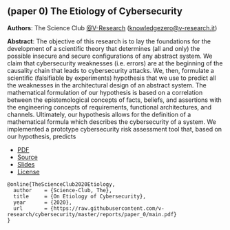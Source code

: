 ## (paper 0) The Etiology of Cybersecurity 

**Authors**: The Science Club [@V-Research](http://v-research.it) (knowledgezero@v-research.it)

**Abstract**: The objective of this research is to lay the foundations for the development of a scientific theory that determines
(all and only) the possible insecure and secure configurations of
any abstract system. We claim that cybersecurity weaknesses
(i.e. errors) are at the beginning of the causality chain that
leads to cybersecurity attacks. We, then, formulate a scientific
(falsifiable by experiments) hypothesis that we use to predict
all the weaknesses in the architectural design of an abstract
system. The mathematical formulation of our hypothesis is
based on a correlation between the epistemological concepts of
facts, beliefs, and assertions with the engineering concepts of
requirements, functional architectures, and channels. Ultimately,
our hypothesis allows for the definition of a mathematical formula
which describes the cybersecurity of a system. We implemented
a prototype cybersecurity risk assessment tool that, based on
our hypothesis, predicts

- [PDF](./main.pdf)
- [Source](./main.tex)
- [Slides](../../presentations/presentation_0.pdf)
- [License](./LICENSE.md)

```
@online{TheScienceClub2020Etiology,
  author    = {Science-Club, The},
  title     = {On Etiology of Cybersecurity},
  year      = {2020},
  url       = {https://raw.githubusercontent.com/v-research/cybersecurity/master/reports/paper_0/main.pdf}
}
```

